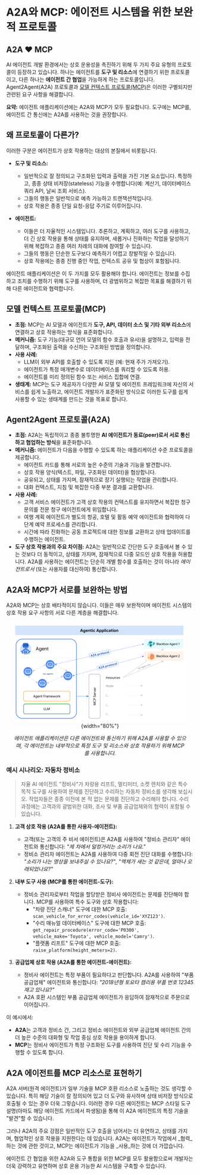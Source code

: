 # A2A와 MCP: 에이전트 시스템을 위한 보완적 프로토콜

## A2A ❤️ MCP

AI 에이전트 개발 환경에서는 상호 운용성을 촉진하기 위해 두 가지 주요 유형의 프로토콜이 등장하고 있습니다. 하나는 에이전트를 **도구 및 리소스**에 연결하기 위한 프로토콜이고, 다른 하나는 **에이전트 간 협업**을 가능하게 하는 프로토콜입니다. Agent2Agent(A2A) 프로토콜과 [모델 컨텍스트 프로토콜(MCP)](https://modelcontextprotocol.io/)은 이러한 구별되지만 관련된 요구 사항을 해결합니다.

**요약:** 에이전트 애플리케이션에는 A2A와 MCP가 모두 필요합니다. 도구에는 MCP를, 에이전트 간 통신에는 A2A를 사용하는 것을 권장합니다.

## 왜 프로토콜이 다른가?

이러한 구분은 에이전트가 상호 작용하는 대상의 본질에서 비롯됩니다.

- **도구 및 리소스:**

    - 일반적으로 잘 정의되고 구조화된 입력과 출력을 가진 기본 요소입니다. 특정하고, 종종 상태 비저장(stateless) 기능을 수행합니다(예: 계산기, 데이터베이스 쿼리 API, 날씨 조회 서비스).
    - 그들의 행동은 일반적으로 예측 가능하고 트랜잭션적입니다.
    - 상호 작용은 종종 단일 요청-응답 주기로 이루어집니다.

- **에이전트:**
    - 이들은 더 자율적인 시스템입니다. 추론하고, 계획하고, 여러 도구를 사용하고, 더 긴 상호 작용을 통해 상태를 유지하며, 새롭거나 진화하는 작업을 달성하기 위해 복잡하고 종종 여러 차례의 대화에 참여할 수 있습니다.
    - 그들의 행동은 단순한 도구보다 예측하기 어렵고 창발적일 수 있습니다.
    - 상호 작용에는 종종 진행 중인 작업, 컨텍스트 공유 및 협상이 포함됩니다.

에이전트 애플리케이션은 이 두 가지를 모두 활용해야 합니다. 에이전트는 정보를 수집하고 조치를 수행하기 위해 도구를 사용하며, 더 광범위하고 복잡한 목표를 해결하기 위해 다른 에이전트와 협력합니다.

## 모델 컨텍스트 프로토콜(MCP)

- **초점:** MCP는 AI 모델과 에이전트가 **도구, API, 데이터 소스 및 기타 외부 리소스**에 연결하고 상호 작용하는 방식을 표준화합니다.
- **메커니즘:** 도구 기능(대규모 언어 모델의 함수 호출과 유사)을 설명하고, 입력을 전달하며, 구조화된 출력을 수신하는 구조화된 방법을 정의합니다.
- **사용 사례:**
    - LLM이 외부 API를 호출할 수 있도록 지원 (예: 현재 주가 가져오기).
    - 에이전트가 특정 매개변수로 데이터베이스를 쿼리할 수 있도록 허용.
    - 에이전트를 미리 정의된 함수 또는 서비스 집합에 연결.
- **생태계:** MCP는 도구 제공자가 다양한 AI 모델 및 에이전트 프레임워크에 자신의 서비스를 쉽게 노출하고, 에이전트 개발자가 표준화된 방식으로 이러한 도구를 쉽게 사용할 수 있는 생태계를 만드는 것을 목표로 합니다.

## Agent2Agent 프로토콜(A2A)

- **초점:** A2A는 독립적이고 종종 불투명한 **AI 에이전트가 동료(peer)로서 서로 통신하고 협업하는 방식**을 표준화합니다.
- **메커니즘:** 에이전트가 다음을 수행할 수 있도록 하는 애플리케이션 수준 프로토콜을 제공합니다.
    - 에이전트 카드를 통해 서로의 높은 수준의 기술과 기능을 발견합니다.
    - 상호 작용 양식(텍스트, 파일, 구조화된 데이터)을 협상합니다.
    - 공유되고, 상태를 가지며, 잠재적으로 장기 실행되는 작업을 관리합니다.
    - 대화 컨텍스트, 지침 및 복잡한 다중 부분 결과를 교환합니다.
- **사용 사례:**
    - 고객 서비스 에이전트가 고객 상호 작용의 컨텍스트를 유지하면서 복잡한 청구 문의를 전문 청구 에이전트에게 위임합니다.
    - 여행 계획 에이전트가 별도의 항공, 호텔 및 활동 예약 에이전트와 협력하여 다단계 예약 프로세스를 관리합니다.
    - 시간에 따라 진화하는 공동 프로젝트에 대한 정보를 교환하고 상태 업데이트를 수행하는 에이전트.
- **도구 상호 작용과의 주요 차이점:** A2A는 일반적으로 간단한 도구 호출에서 볼 수 있는 것보다 더 동적이고, 상태를 가지며, 잠재적으로 다중 모드인 상호 작용을 허용합니다. A2A를 사용하는 에이전트는 단순히 개별 함수를 호출하는 것이 아니라 _에이전트로서_ (또는 사용자를 대신하여) 통신합니다.

## A2A와 MCP가 서로를 보완하는 방법

A2A와 MCP는 상호 배타적이지 않습니다. 이들은 매우 보완적이며 에이전트 시스템의 상호 작용 요구 사항의 서로 다른 계층을 해결합니다.

<div style="text-align: center; margin: 20px;" markdown>

![A2A와 MCP가 함께 작동하는 다이어그램. 사용자는 A2A를 통해 에이전트 A와 상호 작용합니다. 에이전트 A는 A2A를 통해 에이전트 B와 상호 작용합니다. 에이전트 B는 MCP를 사용하여 도구 1 및 도구 2와 상호 작용합니다.](../assets/a2a-mcp.png){width="80%"}

_에이전트 애플리케이션은 다른 에이전트와 통신하기 위해 A2A를 사용할 수 있으며, 각 에이전트는 내부적으로 특정 도구 및 리소스와 상호 작용하기 위해 MCP를 사용합니다._

</div>

### 예시 시나리오: 자동차 정비소

> 자율 AI 에이전트 "정비사"가 차량용 리프트, 멀티미터, 소켓 렌치와 같은 특수 목적 도구를 사용하여 문제를 진단하고 수리하는 자동차 정비소를 생각해 보십시오. 작업자들은 종종 이전에 본 적 없는 문제를 진단하고 수리해야 합니다. 수리 과정에는 고객과의 광범위한 대화, 조사 및 부품 공급업체와의 협력이 포함될 수 있습니다.

1. **고객 상호 작용 (A2A를 통한 사용자-에이전트):**

    - 고객(또는 고객의 주 비서 에이전트)은 A2A를 사용하여 "정비소 관리자" 에이전트와 통신합니다: _"제 차에서 덜컹거리는 소리가 나요."_
    - 정비소 관리자 에이전트는 A2A를 사용하여 다중 회전 진단 대화를 수행합니다: _"소리가 나는 영상을 보내주실 수 있나요?"_, _"액체가 새는 것 같은데, 얼마나 오래되었나요?"_

2. **내부 도구 사용 (MCP를 통한 에이전트-도구):**

    - 정비소 관리자로부터 작업을 할당받은 정비사 에이전트는 문제를 진단해야 합니다. MCP를 사용하여 특수 도구와 상호 작용합니다:
        - "차량 진단 스캐너" 도구에 대한 MCP 호출: `scan_vehicle_for_error_codes(vehicle_id='XYZ123')`.
        - "수리 매뉴얼 데이터베이스" 도구에 대한 MCP 호출: `get_repair_procedure(error_code='P0300', vehicle_make='Toyota', vehicle_model='Camry')`.
        - "플랫폼 리프트" 도구에 대한 MCP 호출: `raise_platform(height_meters=2)`.

3. **공급업체 상호 작용 (A2A를 통한 에이전트-에이전트):**
    - 정비사 에이전트는 특정 부품이 필요하다고 판단합니다. A2A를 사용하여 "부품 공급업체" 에이전트와 통신합니다: _"2018년형 토요타 캠리용 부품 번호 12345 재고 있나요?"_
    - A2A 호환 시스템인 부품 공급업체 에이전트가 응답하여 잠재적으로 주문으로 이어집니다.

이 예시에서:

- **A2A**는 고객과 정비소 간, 그리고 정비소 에이전트와 외부 공급업체 에이전트 간의 더 높은 수준의 대화형 및 작업 중심 상호 작용을 용이하게 합니다.
- **MCP**는 정비사 에이전트가 특정 구조화된 도구를 사용하여 진단 및 수리 기능을 수행할 수 있도록 합니다.

## A2A 에이전트를 MCP 리소스로 표현하기

A2A 서버(원격 에이전트)가 일부 기술을 MCP 호환 리소스로 노출하는 것도 생각할 수 있습니다. 특히 해당 기술이 잘 정의되어 있고 더 도구와 유사하며 상태 비저장 방식으로 호출될 수 있는 경우 더욱 그렇습니다. 이러한 경우 다른 에이전트는 MCP 스타일 도구 설명(아마도 해당 에이전트 카드에서 파생됨)을 통해 이 A2A 에이전트의 특정 기술을 "발견"할 수 있습니다.

그러나 A2A의 주요 강점은 일반적인 도구 호출을 넘어서는 더 유연하고, 상태를 가지며, 협업적인 상호 작용을 지원한다는 데 있습니다. A2A는 에이전트가 작업에서 _협력_하는 것에 관한 것이고, MCP는 에이전트가 기능을 _사용_하는 것에 더 가깝습니다.

에이전트 간 협업을 위한 A2A와 도구 통합을 위한 MCP를 모두 활용함으로써 개발자는 더욱 강력하고 유연하며 상호 운용 가능한 AI 시스템을 구축할 수 있습니다.
